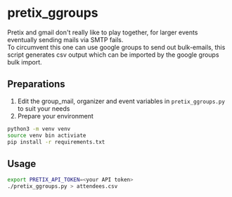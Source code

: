 # pretix_ggroups

Pretix and gmail don't really like to play together, for larger events eventually sending mails via SMTP fails.  
To circumvent this one can use google groups to send out bulk-emails, this script generates csv output which can be imported by the google groups bulk import.

## Preparations

1. Edit the group_mail, organizer and event variables in `pretix_ggroups.py` to suit your needs
2. Prepare your environment

```bash
python3 -m venv venv
source venv bin activiate
pip install -r requirements.txt
```

## Usage

```bash
export PRETIX_API_TOKEN=<your API token>
./pretix_ggroups.py > attendees.csv
```
